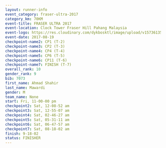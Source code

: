 ```yaml
---
layout: runner-info 
event_category: fraser-ultra-2017 
category_km: 70KM 
event-title: FRASER ULTRA 2017 
event-location: Clock Tower Fraser Hill Pahang Malaysia 
event-logo: https://res.cloudinary.com/dykbosktl/image/upload/v1573613535/Logo/logo_mfst7w.jpg 
event-date: 2017-08-19 
checkpoint-name2: CP1 (T-2) 
checkpoint-name3: CP2 (T-3) 
checkpoint-name4: CP4 (T-4) 
checkpoint-name5: CP6 (T-5) 
checkpoint-name6: CP11 (T-6) 
checkpoint-name7: FINISH (T-7) 
overall_rank: 10
gender_rank: 9
bib: 7073
first_name: Ahmad Shahir
last_name: Mawardi
gender: M
team_name: None
start: Fri, 11-00-00 pm
checkpoint2: Sat, 12-08-52 am
checkpoint3: Sat, 12-55-07 am
checkpoint4: Sat, 02-46-27 am
checkpoint5: Sat, 05-31-11 am
checkpoint6: Sat, 06-47-57 am
checkpoint7: Sat, 08-18-02 am
finish: 9-18-02
status: FINISHER
---
```

